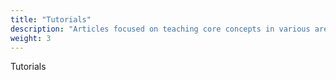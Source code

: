 ```yaml
---
title: "Tutorials"
description: "Articles focused on teaching core concepts in various areas of the InfinyOn Data Platform."
weight: 3
---
```


Tutorials